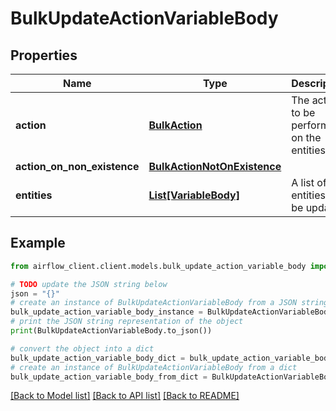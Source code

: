 # BulkUpdateActionVariableBody


## Properties

Name | Type | Description | Notes
------------ | ------------- | ------------- | -------------
**action** | [**BulkAction**](BulkAction.md) | The action to be performed on the entities. | 
**action_on_non_existence** | [**BulkActionNotOnExistence**](BulkActionNotOnExistence.md) |  | [optional] 
**entities** | [**List[VariableBody]**](VariableBody.md) | A list of entities to be updated. | 

## Example

```python
from airflow_client.client.models.bulk_update_action_variable_body import BulkUpdateActionVariableBody

# TODO update the JSON string below
json = "{}"
# create an instance of BulkUpdateActionVariableBody from a JSON string
bulk_update_action_variable_body_instance = BulkUpdateActionVariableBody.from_json(json)
# print the JSON string representation of the object
print(BulkUpdateActionVariableBody.to_json())

# convert the object into a dict
bulk_update_action_variable_body_dict = bulk_update_action_variable_body_instance.to_dict()
# create an instance of BulkUpdateActionVariableBody from a dict
bulk_update_action_variable_body_from_dict = BulkUpdateActionVariableBody.from_dict(bulk_update_action_variable_body_dict)
```
[[Back to Model list]](../README.md#documentation-for-models) [[Back to API list]](../README.md#documentation-for-api-endpoints) [[Back to README]](../README.md)


